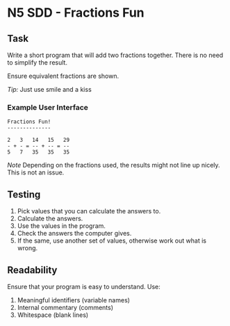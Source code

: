 # N5 SDD - Fractions Fun

## Task

Write a short program that will add two fractions together.  There is no need to simplify the result.

Ensure equivalent fractions are shown.

*Tip:* Just use smile and a kiss


### Example User Interface

```
Fractions Fun!
--------------

2   3   14   15   29
- + - = -- + -- = --
5   7   35   35   35
```

*Note* Depending on the fractions used, the results might not line up nicely.  This is not an issue.


## Testing

1. Pick values that you can calculate the answers to.
2. Calculate the answers.
3. Use the values in the program.
4. Check the answers the computer gives.
5. If the same, use another set of values, otherwise work out what is wrong.


## Readability

Ensure that your program is easy to understand.  Use:

1. Meaningful identifiers (variable names)
2. Internal commentary (comments)
3. Whitespace (blank lines)
